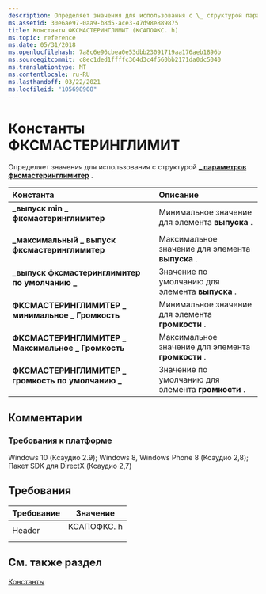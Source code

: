 ```yaml
---
description: Определяет значения для использования с \_ структурой параметров фксмастеринглимитер.
ms.assetid: 30e6ae97-0aa9-b8d5-ace3-47d98e889875
title: Константы ФКСМАСТЕРИНГЛИМИТ (КСАПОФКС. h)
ms.topic: reference
ms.date: 05/31/2018
ms.openlocfilehash: 7a8c6e96cbea0e53dbb23091719aa176aeb1896b
ms.sourcegitcommit: c8ec1ded1ffffc364d3c4f560bb2171da0dc5040
ms.translationtype: MT
ms.contentlocale: ru-RU
ms.lasthandoff: 03/22/2021
ms.locfileid: "105698908"
---
```

# <a name="fxmasteringlimit-constants"></a>Константы ФКСМАСТЕРИНГЛИМИТ

Определяет значения для использования с структурой [**\_ параметров фксмастеринглимитер**](/windows/desktop/api/xapofx/ns-xapofx-fxmasteringlimiter_parameters) .



| Константа                                                                                                                                                                                                                         | Описание                                           |
|:---------------------------------------------------------------------------------------------------------------------------------------------------------------------------------------------------------------------------------|:------------------------------------------------------|
| <span id="FXMASTERINGLIMITER_MIN_RELEASE"></span><span id="fxmasteringlimiter_min_release"></span><dl> <dt>**\_выпуск min \_ фксмастеринглимитер**</dt> </dl>                | Минимальное значение для элемента **выпуска** .<br/>  |
| <span id="FXMASTERINGLIMITER_MAX_RELEASE"></span><span id="fxmasteringlimiter_max_release"></span><dl> <dt>**\_максимальный \_ выпуск фксмастеринглимитер**</dt> </dl>                | Максимальное значение для элемента **выпуска** .<br/>  |
| <span id="FXMASTERINGLIMITER_DEFAULT_RELEASE"></span><span id="fxmasteringlimiter_default_release"></span><dl> <dt>**\_выпуск фксмастеринглимитер по умолчанию \_**</dt> </dl>    | Значение по умолчанию для элемента **выпуска** .<br/>  |
| <span id="FXMASTERINGLIMITER_MIN_LOUDNESS"></span><span id="fxmasteringlimiter_min_loudness"></span><dl> <dt>**ФКСМАСТЕРИНГЛИМИТЕР \_ минимальное \_ Громкость**</dt> </dl>             | Минимальное значение для элемента **громкости** .<br/> |
| <span id="FXMASTERINGLIMITER_MAX_LOUDNESS"></span><span id="fxmasteringlimiter_max_loudness"></span><dl> <dt>**ФКСМАСТЕРИНГЛИМИТЕР \_ Максимальное \_ Громкость**</dt> </dl>             | Максимальное значение для элемента **громкости** .<br/> |
| <span id="FXMASTERINGLIMITER_DEFAULT_LOUDNESS"></span><span id="fxmasteringlimiter_default_loudness"></span><dl> <dt>**ФКСМАСТЕРИНГЛИМИТЕР \_ громкость по умолчанию \_**</dt> </dl> | Значение по умолчанию для элемента **громкости** .<br/> |



## <a name="remarks"></a>Комментарии

### <a name="platform-requirements"></a>Требования к платформе

Windows 10 (Ксаудио 2.9); Windows 8, Windows Phone 8 (Ксаудио 2,8); Пакет SDK для DirectX (Ксаудио 2,7)

## <a name="requirements"></a>Требования



| Требование | Значение |
|-------------------|-------------------------------------------------------------------------------------|
| Header<br/> | <dl> <dt>КСАПОФКС. h</dt> </dl> |



## <a name="see-also"></a>См. также раздел

<dl> <dt>

[Константы](constants.md)
</dt> </dl>

 

 




